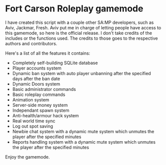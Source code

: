 # Fort Carson Roleplay gamemode
I have created this script with a couple other SA:MP developers, such as Aviv, Jackmar, Fresh. Aviv put me in charge of letting people have access to this gamemode, so here is the official release. I don't take credits of the includes or the functions used. The credits to those goes to the respective authors and contributors.

Here's a list of all the features it contains:
* Completely self-building SQLite database
* Player accounts system
* Dynamic ban system with auto player unbanning after the specified days after the ban date
* Dynamic Doors system
* Basic administrator commands
* Basic roleplay commands
* Animation system
* Server-side money system
* Independant spawn system
* Anti-health/armour hack system
* Real world time sync
* Log out spot saving
* Newbie chat system with a dynamic mute system which unmutes the player after the specified minutes
* Reports handling system with a dynamic mute system which unmutes the player after the specified minutes

Enjoy the gamemode.
